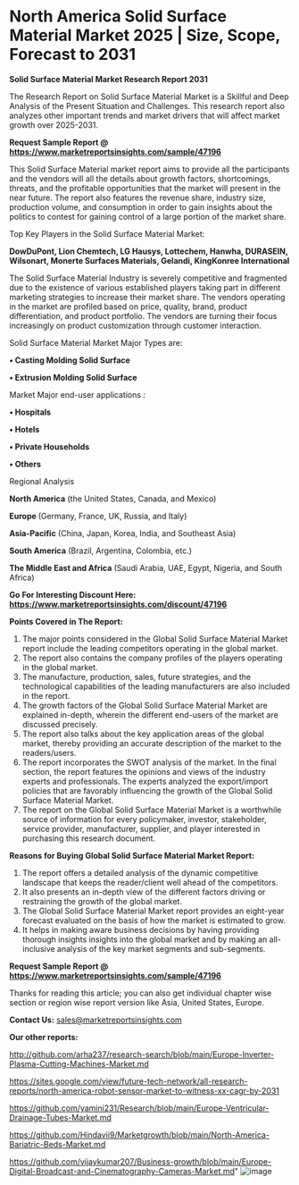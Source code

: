 # North America Solid Surface Material Market 2025 | Size, Scope, Forecast to 2031

<strong>Solid Surface Material Market Research Report 2031</strong>

The Research Report on Solid Surface Material Market is a Skillful and Deep Analysis of the Present Situation and Challenges. This research report also analyzes other important trends and market drivers that will affect market growth over 2025-2031.

<strong>Request Sample Report @ <a href=https://www.marketreportsinsights.com/sample/47196>https://www.marketreportsinsights.com/sample/47196</a></strong>

This Solid Surface Material market report aims to provide all the participants and the vendors will all the details about growth factors, shortcomings, threats, and the profitable opportunities that the market will present in the near future. The report also features the revenue share, industry size, production volume, and consumption in order to gain insights about the politics to contest for gaining control of a large portion of the market share.

Top Key Players in the Solid Surface Material Market:

<strong>DowDuPont, Lion Chemtech, LG Hausys, Lottechem, Hanwha, DURASEIN, Wilsonart, Monerte Surfaces Materials, Gelandi, KingKonree International</strong>

The Solid Surface Material Industry is severely competitive and fragmented due to the existence of various established players taking part in different marketing strategies to increase their market share. The vendors operating in the market are profiled based on price, quality, brand, product differentiation, and product portfolio. The vendors are turning their focus increasingly on product customization through customer interaction.

Solid Surface Material Market Major Types are:

<strong>•  Casting Molding Solid Surface

•  Extrusion Molding Solid Surface</strong>

Market Major end-user applications :

<strong>•  Hospitals

•  Hotels

•  Private Households

•  Others</strong>

Regional Analysis

</u><strong><b>North America</b></strong> (the United States, Canada, and Mexico)

<strong><b>Europe </b></strong>(Germany, France, UK, Russia, and Italy)

<strong><b>Asia-Pacific</b></strong> (China, Japan, Korea, India, and Southeast Asia)

<strong><b>South America</b></strong> (Brazil, Argentina, Colombia, etc.)

<strong><b>The Middle East and Africa</b></strong> (Saudi Arabia, UAE, Egypt, Nigeria, and South Africa)

<strong>Go For Interesting Discount Here: <a href=https://www.marketreportsinsights.com/discount/47196>https://www.marketreportsinsights.com/discount/47196</a></strong>

<strong>Points Covered in The Report:</strong>
<ol>
  <li>The major points considered in the Global Solid Surface Material Market report include the leading competitors operating in the global market.</li>
  <li>The report also contains the company profiles of the players operating in the global market.</li>
  <li>The manufacture, production, sales, future strategies, and the technological capabilities of the leading manufacturers are also included in the report.</li>
  <li>The growth factors of the Global Solid Surface Material Market are explained in-depth, wherein the different end-users of the market are discussed precisely.</li>
  <li>The report also talks about the key application areas of the global market, thereby providing an accurate description of the market to the readers/users.</li>
  <li>The report incorporates the SWOT analysis of the market. In the final section, the report features the opinions and views of the industry experts and professionals. The experts analyzed the export/import policies that are favorably influencing the growth of the Global Solid Surface Material Market.</li>
  <li>The report on the Global Solid Surface Material Market is a worthwhile source of information for every policymaker, investor, stakeholder, service provider, manufacturer, supplier, and player interested in purchasing this research document.</li>
</ol>
<strong>Reasons for Buying Global Solid Surface Material Market Report:</strong>

<ol>
  <li>The report offers a detailed analysis of the dynamic competitive landscape that keeps the reader/client well ahead of the competitors.</li>
  <li>It also presents an in-depth view of the different factors driving or restraining the growth of the global market.</li>
  <li>The Global Solid Surface Material Market report provides an eight-year forecast evaluated on the basis of how the market is estimated to grow.</li>
  <li>It helps in making aware business decisions by having providing thorough insights insights into the global market and by making an all-inclusive analysis of the key market segments and sub-segments.</li>
</ol>
<strong>Request Sample Report @ <a href=https://www.marketreportsinsights.com/sample/47196>https://www.marketreportsinsights.com/sample/47196</a></strong>


Thanks for reading this article; you can also get individual chapter wise section or region wise report version like Asia, United States, Europe.

<strong>Contact Us:</strong>
sales@marketreportsinsights.com

<strong>Our other reports:</strong>

<a href=http://github.com/arha237/research-search/blob/main/Europe-Inverter-Plasma-Cutting-Machines-Market.md>http://github.com/arha237/research-search/blob/main/Europe-Inverter-Plasma-Cutting-Machines-Market.md</a>

<a href=https://sites.google.com/view/future-tech-network/all-research-reports/north-america-robot-sensor-market-to-witness-xx-cagr-by-2031>https://sites.google.com/view/future-tech-network/all-research-reports/north-america-robot-sensor-market-to-witness-xx-cagr-by-2031</a>

<a href=https://github.com/yamini231/Research/blob/main/Europe-Ventricular-Drainage-Tubes-Market.md>https://github.com/yamini231/Research/blob/main/Europe-Ventricular-Drainage-Tubes-Market.md</a>

<a href=https://github.com/Hindavii9/Marketgrowth/blob/main/North-America-Bariatric-Beds-Market.md>https://github.com/Hindavii9/Marketgrowth/blob/main/North-America-Bariatric-Beds-Market.md</a>

<a href=https://github.com/vijaykumar207/Business-growth/blob/main/Europe-Digital-Broadcast-and-Cinematography-Cameras-Market.md>https://github.com/vijaykumar207/Business-growth/blob/main/Europe-Digital-Broadcast-and-Cinematography-Cameras-Market.md</a>"
![image](https://github.com/user-attachments/assets/bd2a1f52-cd47-497b-bed3-ab1a09e7094e)
